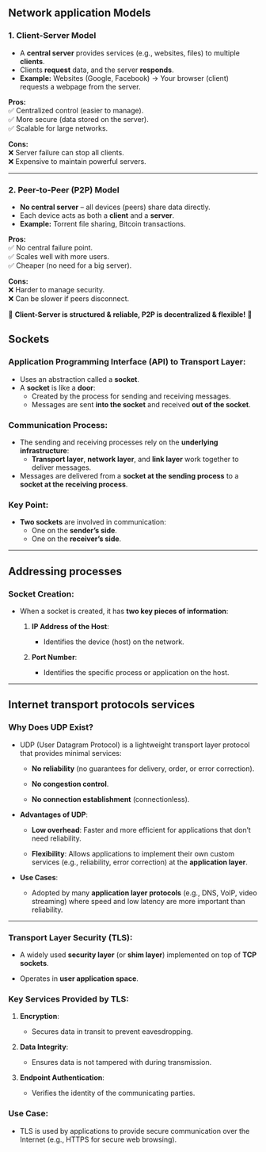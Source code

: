 ## **Network application Models**
### **1. Client-Server Model**

- A **central server** provides services (e.g., websites, files) to multiple **clients**.
- Clients **request** data, and the server **responds**.
- **Example:** Websites (Google, Facebook) → Your browser (client) requests a webpage from the server.

**Pros:**  
✅ Centralized control (easier to manage).  
✅ More secure (data stored on the server).  
✅ Scalable for large networks.

**Cons:**  
❌ Server failure can stop all clients.  
❌ Expensive to maintain powerful servers.

---

### **2. Peer-to-Peer (P2P) Model**

- **No central server** – all devices (peers) share data directly.
- Each device acts as both a **client** and a **server**.
- **Example:** Torrent file sharing, Bitcoin transactions.

**Pros:**  
✅ No central failure point.  
✅ Scales well with more users.  
✅ Cheaper (no need for a big server).

**Cons:**  
❌ Harder to manage security.  
❌ Can be slower if peers disconnect.

🔹 **Client-Server is structured & reliable, P2P is decentralized & flexible!** 🚀

## **Sockets**



### **Application Programming Interface (API) to Transport Layer**:  
- Uses an abstraction called a **socket**.  
- A **socket** is like a **door**:  
  - Created by the process for sending and receiving messages.  
  - Messages are sent **into the socket** and received **out of the socket**.  

### **Communication Process**:  
- The sending and receiving processes rely on the **underlying infrastructure**:  
  - **Transport layer**, **network layer**, and **link layer** work together to deliver messages.  
- Messages are delivered from a **socket at the sending process** to a **socket at the receiving process**.  

### **Key Point**:  
- **Two sockets** are involved in communication:  
  - One on the **sender’s side**.  
  - One on the **receiver’s side**.  

---

## **Addressing processes**

### **Socket Creation**:

- When a socket is created, it has **two key pieces of information**:
    
    1. **IP Address of the Host**:
        
        - Identifies the device (host) on the network.
            
    2. **Port Number**:
        
        - Identifies the specific process or application on the host.

----
## **Internet transport protocols services**
### **Why Does UDP Exist?**

- UDP (User Datagram Protocol) is a lightweight transport layer protocol that provides minimal services:
    
    - **No reliability** (no guarantees for delivery, order, or error correction).
        
    - **No congestion control**.
        
    - **No connection establishment** (connectionless).
        
- **Advantages of UDP**:
    
    - **Low overhead**: Faster and more efficient for applications that don’t need reliability.
        
    - **Flexibility**: Allows applications to implement their own custom services (e.g., reliability, error correction) at the **application layer**.
        
- **Use Cases**:
    
    - Adopted by many **application layer protocols** (e.g., DNS, VoIP, video streaming) where speed and low latency are more important than reliability.
---

### **Transport Layer Security (TLS)**:

- A widely used **security layer** (or **shim layer**) implemented on top of **TCP sockets**.
    
- Operates in **user application space**.
    

### **Key Services Provided by TLS**:

1. **Encryption**:
    
    - Secures data in transit to prevent eavesdropping.
        
2. **Data Integrity**:
    
    - Ensures data is not tampered with during transmission.
        
3. **Endpoint Authentication**:
    
    - Verifies the identity of the communicating parties.
        

### **Use Case**:

- TLS is used by applications to provide secure communication over the Internet (e.g., HTTPS for secure web browsing).